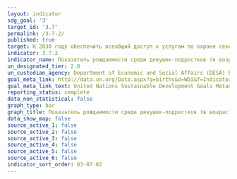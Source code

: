 ```yaml
---
layout: indicator
sdg_goal: '3'
target_id: '3.7'
permalink: /3-7-2/
published: true
target: К 2030 году обеспечить всеобщий доступ к услугам по охране сексуального и репродуктивного здоровья, включая услуги по планированию семьи, информирование и просвещение, и учет вопросов охраны репродуктивного здоровья в национальных стратегиях и программах
indicator: 3.7.2
indicator_name: Показатель рождаемости среди девушек-подростков (в возрасте от 10 до 14 лет; в возрасте от 15 до 19 лет) на 1000 женщин в данной возрастной группе
un_designated_tier: 2.0
un_custodian_agency: Department of Economic and Social Affairs (DESA) Population Division United Nations Population Fund (UNFPA )
goal_meta_link: http://data.un.org/Data.aspx?q=births&d=WDI&f=Indicator_Code%3aSP.ADO.TFRT
goal_meta_link_text: United Nations Sustainable Development Goals Metadata (PDF 90.8 KB)
reporting_status: complete
data_non_statistical: false
graph_type: bar
graph_title: Показатель рождаемости среди девушек-подростков (в возрасте от 10 до 14 лет; в возрасте от 15 до 19 лет) на 1000 женщин в данной возрастной группе
data_show_map: false
source_active_1: false
source_active_2: false
source_active_3: false
source_active_4: false
source_active_5: false
source_active_6: false
indicator_sort_order: 03-07-02
---
```

